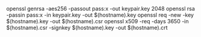 openssl genrsa -aes256 -passout pass:x -out keypair.key 2048
openssl rsa -passin pass:x -in keypair.key -out $(hostname).key
openssl req -new -key $(hostname).key -out $(hostname).csr
openssl x509 -req -days 3650 -in $(hostname).csr -signkey $(hostname).key -out $(hostname).crt
